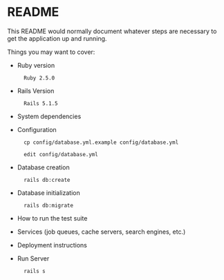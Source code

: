 # README

This README would normally document whatever steps are necessary to get the
application up and running.

Things you may want to cover:

* Ruby version
    
        Ruby 2.5.0

* Rails Version

        Rails 5.1.5
        
* System dependencies

* Configuration

        cp config/database.yml.example config/database.yml
        
        edit config/database.yml
        
* Database creation

        rails db:create
        
* Database initialization

        rails db:migrate
        
* How to run the test suite

* Services (job queues, cache servers, search engines, etc.)

* Deployment instructions

* Run Server

        rails s
